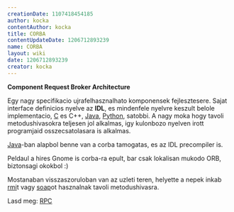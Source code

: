 ```yaml
---
creationDate: 1107418454185 
author: kocka 
contentAuthor: kocka 
title: CORBA 
contentUpdateDate: 1206712893239 
name: CORBA 
layout: wiki 
date: 1206712893239 
creator: kocka 
---
```

__Component Request Broker Architecture__

Egy nagy specifikacio ujrafelhasznalhato komponensek fejlesztesere. Sajat interface definicios nyelve az __IDL__, es mindenfele nyelvre keszult belole implementacio, [C](C.html) es C++, [Java](java.html), [Python](python.html), satobbi. A nagy moka hogy tavoli metodushivasokra teljesen jol alkalmas, igy kulonbozo nyelven irott programjaid osszecsatolasara is alkalmas.

[Java](java.html)-ban alapbol benne van a corba tamogatas, es az IDL precompiler is.

Peldaul a hires Gnome is corba-ra epult, bar csak lokalisan mukodo ORB, biztonsagi okokbol :)

Mostanaban visszaszoruloban van az uzleti teren, helyette a nepek inkab [rmi](RMI.html)t vagy [soap](SOAP.html)ot hasznalnak tavoli metodushivasra.

Lasd meg: [RPC](RPC.html)


